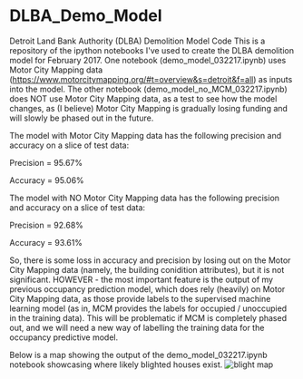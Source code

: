 # DLBA_Demo_Model
Detroit Land Bank Authority (DLBA) Demolition Model Code
This is a repository of the ipython notebooks I've used to create the DLBA demolition model for February 2017. One notebook (demo_model_032217.ipynb) uses Motor City Mapping data (https://www.motorcitymapping.org/#t=overview&s=detroit&f=all) as inputs into the model. The other notebook (demo_model_no_MCM_032217.ipynb) does NOT use Motor City Mapping data, as a test to see how the model changes, as (I believe) Motor City Mapping is gradually losing funding and will slowly be phased out in the future. 

The model with Motor City Mapping data has the following precision and accuracy on a slice of test data:

Precision = 95.67%

Accuracy = 95.06%

The model with NO Motor City Mapping data has the following precision and accuracy on a slice of test data:

Precision = 92.68%

Accuracy = 93.61%

So, there is some loss in accuracy and precision by losing out on the Motor City Mapping data (namely, the building conidition attributes), but it is not significant. HOWEVER - the most important feature is the output of my previous occupancy prediction model, which does rely (heavily) on Motor City Mapping data, as those provide labels to the supervised machine learning model (as in, MCM provides the labels for occupied / unoccupied in the training data). This will be problematic if MCM is completely phased out, and we will need a new way of labelling the training data for the occupancy predictive model.

Below is a map showing the output of the demo_model_032217.ipynb notebook showcasing where likely blighted houses exist.
![blight map](https://cloud.githubusercontent.com/assets/9039296/23921697/fa6039cc-08d5-11e7-8e46-2046415dbfb9.png)
